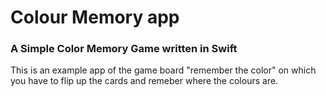 # Colour Memory app

### A Simple Color Memory Game written in Swift

This is an example app of the game board "remember the color" on which you have to flip up the cards and remeber where the colours are.

